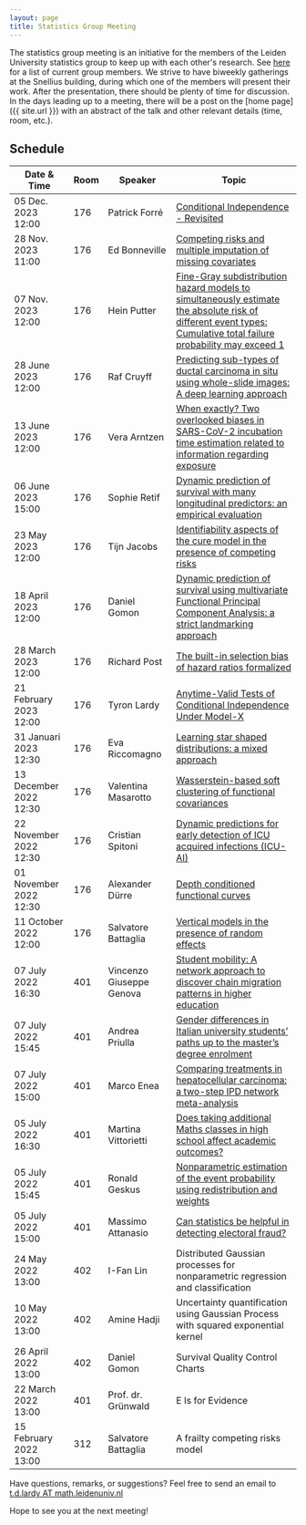 ```yaml
---
layout: page
title: Statistics Group Meeting
---
```


<!---
<p class="message">
  Hey there! This page is included as an example. Feel free to customize it for your own use upon downloading. Carry on!
</p>
-->

The statistics group meeting is an initiative for the members of the Leiden University statistics group to keep up with each other's research. See <a href="https://www.universiteitleiden.nl/en/science/mathematics/statistical-science/staff#tab-1" target="_blank">here</a>
for a list of current group members. We strive to have biweekly gatherings at the Snellius building, during which one of the members will present their work. 
After the presentation, there should be plenty of time for discussion. In the days leading up to a meeting, there will be a post on the [home page]({{ site.url }}) 
with an abstract of the talk and other relevant details (time, room, etc.). 

## Schedule

<table>
  <thead>
    <tr>
	    <th>Date & Time</th>
      <th>Room</th>
      <th>Speaker</th>
      <th>Topic</th>
    </tr>
  </thead>
  <tbody>
    <tr>
      <td>05 Dec. 2023 12:00</td>
      <td>176</td>
      <td>Patrick Forré</td>
      <td><a href="{{ site.url }}/2023/12/05/forre" target="_blank">Conditional Independence - Revisited</a></td>
    </tr>
    <tr>
      <td>28 Nov. 2023 11:00</td>
      <td>176</td>
      <td>Ed Bonneville</td>
      <td><a href="{{ site.url }}/2023/11/28/bonneville" target="_blank">Competing risks and multiple imputation of missing covariates</a></td>
    </tr>
    <tr>
      <td>07 Nov. 2023 12:00</td>
      <td>176</td>
      <td>Hein Putter</td>
      <td><a href="{{ site.url }}/2023/11/07/putter" target="_blank">Fine-Gray subdistribution hazard models to simultaneously estimate the absolute risk of different event types: Cumulative total failure probability may exceed 1</a></td>
    </tr>
    <tr>
      <td>28 June 2023 12:00</td>
      <td>176</td>
      <td>Raf Cruyff</td>
      <td><a href="{{ site.url }}/2023/06/28/18th-group-meeting" target="_blank">Predicting sub-types of ductal carcinoma in
situ using whole-slide images:
A deep learning approach</a></td>
    </tr>
    <tr>
      <td>13 June 2023 12:00</td>
      <td>176</td>
      <td>Vera Arntzen</td>
      <td><a href="{{ site.url }}/2023/06/13/17th-group-meeting" target="_blank">When exactly? Two overlooked  biases in SARS-CoV-2 incubation time estimation related to information regarding exposure</a></td>
    </tr>
    <tr>
      <td>06 June 2023 15:00</td>
      <td>176</td>
      <td>Sophie Retif</td>
      <td><a href="{{ site.url }}/2023/06/06/16th-group-meeting" target="_blank">Dynamic prediction of survival with many longitudinal predictors: an empirical evaluation</a></td>
    </tr>
    <tr>
      <td>23 May 2023 12:00</td>
      <td> 176 </td>
      <td> Tijn Jacobs </td>
      <td><a href="{{ site.url }}/2023/05/23/15th-group-meeting" target="_blank">Identifiability aspects of the cure model in the presence of competing risks</a></td>
    </tr>
    <tr>
      <td> 18 April 2023 12:00 </td>
      <td> 176 </td>
      <td> Daniel Gomon </td>
      <td><a href="{{ site.url }}/2023/04/18/14th-group-meeting" target="_blank">Dynamic prediction of survival using multivariate Functional Principal Component Analysis: a strict landmarking approach</a></td>
    </tr>
    <tr>
      <td> 28 March 2023 12:00 </td>
      <td> 176 </td>
      <td> Richard Post </td>
      <td><a href="{{ site.url }}/2023/03/28/13th-group-meeting" target="_blank">The built-in selection bias of hazard ratios formalized</a></td>
    </tr>
    <tr>
      <td> 21 February 2023 12:00 </td>
      <td> 176 </td>
      <td> Tyron Lardy </td>
      <td><a href="{{ site.url }}/2023/02/21/twelfth-group-meeting" target="_blank">Anytime-Valid Tests of Conditional Independence Under Model-X</a></td>
    </tr>
    <tr>
      <td> 31 Januari 2023 12:30 </td>
      <td> 176 </td>
      <td> Eva Riccomagno </td>
      <td><a href="{{ site.url }}/2023/01/31/eleventh-group-meeting" target="_blank">Learning star shaped distributions: a mixed approach</a></td>
    </tr>
    <tr>
      <td> 13 December 2022 12:30 </td>
      <td> 176 </td>
      <td> Valentina Masarotto </td>
      <td><a href="{{ site. url }}/2022/12/13/tenth-group-meeting" target="_blank">Wasserstein-based soft clustering of functional covariances</a></td>
    </tr>
    <tr>
      <td> 22 November 2022 12:30 </td>
      <td> 176 </td>
      <td> Cristian Spitoni </td>
      <td><a href="{{ site. url }}/2022/11/22/ninth-group-meeting" target="_blank">Dynamic predictions for early detection of ICU acquired infections (ICU-AI)</a></td>
    </tr>
    <tr>
      <td> 01 November 2022 12:30</td>
      <td> 176 </td>
      <td>Alexander Dürre</td>
      <td><a href="{{ site.url }}/2022/11/01/eighth-group-meeting" target="_blank">Depth conditioned functional curves</a></td>
    </tr>
    <tr>
      <td> 11 October 2022 12:00</td>
      <td>176</td>
      <td>Salvatore Battaglia</td>
      <td><a href="{{ site.url }}/2022/10/11/seventh-group-meeting" target="_blank">Vertical models in the presence of random effects</a></td>
    </tr>
    <tr>
	    <td>07 July 2022 16:30</td>
      <td>401</td>
      <td>Vincenzo Giuseppe Genova</td>
      <td><a href="{{ site.url }}/2022/06/29/genova/" target="_blank">Student mobility: A network approach to discover chain migration patterns in higher education</a></td>
    </tr>
    <tr>
	    <td>07 July 2022 15:45</td>
      <td>401</td>
      <td>Andrea Priulla</td>
      <td><a href="{{ site.url }}/2022/06/29/priulla/" target="_blank">Gender differences in Italian university students’ paths up to the master’s degree enrolment</a></td>
    </tr>
    <tr>
	    <td>07 July 2022 15:00</td>
      <td>401</td>
      <td>Marco Enea</td>
      <td><a href="{{ site.url }}/2022/06/29/Enea/" target="_blank">Comparing treatments in hepatocellular carcinoma: a two-step IPD network meta-analysis</a></td>
    </tr>
    <tr>
	    <td>05 July 2022 16:30</td>
      <td>401</td>
      <td>Martina Vittorietti</td>
      <td><a href="{{ site.url }}/2022/06/29/1vittorietti/" target="_blank">Does taking additional Maths classes in high school affect academic outcomes?</a></td>
    </tr>
    <tr>
	    <td>05 July 2022 15:45</td>
      <td>401</td>
      <td>Ronald Geskus</td>
      <td><a href="{{ site.url }}/2022/06/29/geskus/" target="_blank">Nonparametric estimation of the event probability using redistribution and weights</a></td>
    </tr>
    <tr>
	    <td>05 July 2022 15:00</td>
      <td>401</td>
      <td>Massimo Attanasio</td>
      <td><a href="{{ site.url }}/2022/06/29/attanasio/" target="_blank">Can statistics be helpful in detecting electoral fraud?</a></td>
    </tr>
    <tr>
	    <td>24 May 2022 13:00</td>
      <td>402</td>
      <td>I-Fan Lin</td>
      <td>Distributed Gaussian processes for nonparametric regression and classification</td>
    </tr>
    <tr>
	    <td>10 May 2022 13:00</td>
      <td>402</td>
      <td>Amine Hadji</td>
      <td>Uncertainty quantification using Gaussian Process with squared exponential kernel</td>
    </tr>
    <tr>
	    <td>26 April 2022 13:00</td>
      <td>402</td>
      <td>Daniel Gomon</td>
      <td>Survival Quality Control Charts</td>
    </tr>
    <tr>
	    <td>22 March 2022 13:00</td>
      <td>401</td>
      <td>Prof. dr. Grünwald</td>
      <td>E Is for Evidence</td>
    </tr>
    <tr>
	    <td>15 February 2022 13:00</td>
      <td>312</td>
      <td>Salvatore Battaglia</td>
      <td>A frailty competing risks model</td>
    </tr>
  </tbody>
</table>

Have questions, remarks, or suggestions? Feel free to send an email to <a href="mailto:t.d.lardy@math.leidenuniv.nl">t.d.lardy AT math.leidenuniv.nl</a>

Hope to see you at the next meeting!
